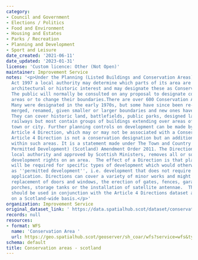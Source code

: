 ```yaml
---
category:
- Council and Government
- Elections / Politics
- Food and Environment
- Housing and Estates
- Parks / Recreation
- Planning and Development
- Sport and Leisure
date_created: '2021-06-11'
date_updated: '2023-01-31'
license: 'Custom licence: Other (Not Open)'
maintainer: Improvement Service
notes: '<p>Under the Planning (Listed Buildings and Conservation Areas) (Scotland)
  Act 1997 a local authority may determine which parts of its area are of special
  architectural or historic interest and may designate these as Conservation Areas.
  The public will normally be consulted on any proposal to designate conservation
  areas or to change their boundaries.There are over 600 Conservation Areas in Scotland.
  Many were designated in the early 1970s, but some have since been re-designated,
  merged, renamed, given smaller or larger boundaries and new ones have been added.
  They can cover historic land, battlefields, public parks, designed landscapes or
  railways but most contain groups of buildings extending over areas of a village,
  town or city. Further planning controls on development can be made by way of an
  Article 4 Direction, which may or may not be associated with a Conservation Area.  An
  Article 4 Direction is not a conservation designation but an additional control
  within such areas. It is a statement made under The Town and Country Planning (General
  Permitted Development) (Scotland) Amendment Order 2011. The Direction, made by a
  local authority and approved by Scottish Ministers, removes all or some of the permitted
  development rights on an area.  The effect of a Direction is that planning permission
  will be required for specific types of development which would otherwise be regarded
  as ''permitted development'', i.e. development that does not require a planning
  application. Directions can cover a variety of minor works and might include: the
  replacement of doors and windows, the erection of gates, fences, garages, sheds,
  porches, storage tanks or the installation of satellite antennae.  This dataset
  should be used in conjunction with the Article 4 Directions dataset also published
  on a Scotland-wide basis.</p>'
organization: Improvement Service
original_dataset_link: ' https://data.spatialhub.scot/dataset/conservation_areas-is'
records: null
resources:
- format: WFS
  name: 'Conservation Area '
  url: https://geo.spatialhub.scot/geoserver/sh_coar/wfs?service=wfs&typeName=sh_coar:pub_coar
schema: default
title: Conservation areas - scotland
---
```

